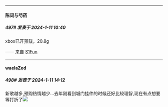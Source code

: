 
*****

####  陈词与芍药  
##### 497#       发表于 2024-1-11 10:40

xbox已开预载，20.8g

—— 来自 [S1Fun](https://s1fun.koalcat.com)


*****

####  waelaZed  
##### 498#       发表于 2024-1-11 14:12

新歌越多,预购热情越少...去年刚看到城门挂件的时候还好比较理智,现在有点想要等打折了<img src="https://static.saraba1st.com/image/smiley/face2017/068.png" referrerpolicy="no-referrer">

